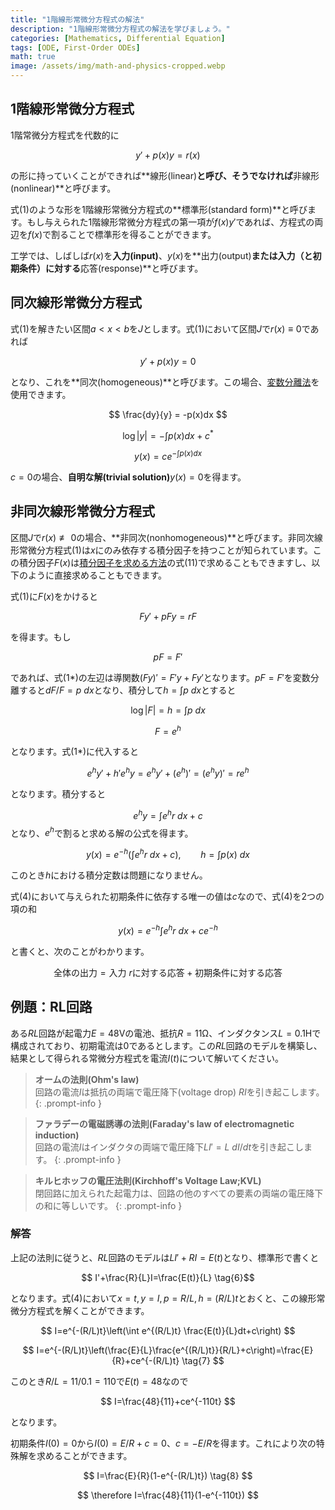```yaml
---
title: "1階線形常微分方程式の解法"
description: "1階線形常微分方程式の解法を学びましょう。"
categories: [Mathematics, Differential Equation]
tags: [ODE, First-Order ODEs]
math: true
image: /assets/img/math-and-physics-cropped.webp
---
```

## 1階線形常微分方程式
1階常微分方程式を代数的に

$$ y'+p(x)y=r(x) \tag{1} $$

の形に持っていくことができれば**線形(linear)**と呼び、そうでなければ**非線形(nonlinear)**と呼びます。

式(1)のような形を1階線形常微分方程式の**標準形(standard form)**と呼びます。もし与えられた1階線形常微分方程式の第一項が$f(x)y'$であれば、方程式の両辺を$f(x)$で割ることで標準形を得ることができます。

工学では、しばしば$r(x)$を**入力(input)**、$y(x)$を**出力(output)**または入力（と初期条件）に対する**応答(response)**と呼びます。

## 同次線形常微分方程式
式(1)を解きたい区間$a<x<b$を$J$とします。式(1)において区間$J$で$r(x)\equiv 0$であれば

$$ y'+p(x)y=0 \tag{2}$$

となり、これを**同次(homogeneous)**と呼びます。この場合、[変数分離法](/posts/Separation-of-Variables/)を使用できます。

$$ \frac{dy}{y} = -p(x)dx $$

$$ \log |y| = -\int p(x)dx + c^* $$

$$ y(x) = ce^{-\int p(x)dx} \tag{3}$$

$c=0$の場合、**自明な解(trivial solution)**$y(x)=0$を得ます。

## 非同次線形常微分方程式
区間$J$で$r(x)\not\equiv 0$の場合、**非同次(nonhomogeneous)**と呼びます。非同次線形常微分方程式(1)は$x$にのみ依存する積分因子を持つことが知られています。この積分因子$F(x)$は[積分因子を求める方法](/posts/Exact-Differential-Equation-and-Integrating-Factor/#積分因子を求める方法)の式(11)で求めることもできますし、以下のように直接求めることもできます。

式(1)に$F(x)$をかけると

$$ Fy'+pFy=rF \tag{1*} $$

を得ます。もし

$$ pF=F' $$

であれば、式(1*)の左辺は導関数$(Fy)'=F'y+Fy'$となります。$pF=F'$を変数分離すると$dF/F=p\ dx$となり、積分して$h=\int p\ dx$とすると

$$ \log |F|=h=\int p\ dx $$

$$ F = e^h $$

となります。式(1*)に代入すると

$$ e^hy'+h'e^hy=e^hy'+(e^h)'=(e^hy)'=re^h $$

となります。積分すると

$$ e^hy=\int e^hr\ dx + c $$
となり、$e^h$で割ると求める解の公式を得ます。

$$ y(x)=e^{-h}\left(\int e^hr\ dx + c\right),\qquad h=\int p(x)\ dx \tag{4} $$

このとき$h$における積分定数は問題になりません。

式(4)において与えられた初期条件に依存する唯一の値は$c$なので、式(4)を2つの項の和

$$ y(x)=e^{-h}\int e^hr\ dx + ce^{-h} \tag{4*} $$

と書くと、次のことがわかります。

$$ \text{全体の出力}=\text{入力 }r\text{に対する応答}+\text{初期条件に対する応答} \tag{5} $$

## 例題：RL回路
ある$RL$回路が起電力$E=48\textrm{V}$の電池、抵抗$R=11\mathrm{\Omega}$、インダクタンス$L=0.1\text{H}$で構成されており、初期電流は0であるとします。この$RL$回路のモデルを構築し、結果として得られる常微分方程式を電流$I(t)$について解いてください。

> **オームの法則(Ohm's law)**  
> 回路の電流$I$は抵抗の両端で電圧降下(voltage drop) $RI$を引き起こします。
{: .prompt-info }

> **ファラデーの電磁誘導の法則(Faraday's law of electromagnetic induction)**  
> 回路の電流$I$はインダクタの両端で電圧降下$LI'=L\ dI/dt$を引き起こします。
{: .prompt-info }

> **キルヒホッフの電圧法則(Kirchhoff's Voltage Law;KVL)**  
> 閉回路に加えられた起電力は、回路の他のすべての要素の両端の電圧降下の和に等しいです。
{: .prompt-info }

### 解答
上記の法則に従うと、$RL$回路のモデルは$LI'+RI=E(t)$となり、標準形で書くと

$$ I'+\frac{R}{L}I=\frac{E(t)}{L} \tag{6}$$

となります。式(4)において$x=t, y=I, p=R/L, h=(R/L)t$とおくと、この線形常微分方程式を解くことができます。

$$ I=e^{-(R/L)t}\left(\int e^{(R/L)t} \frac{E(t)}{L}dt+c\right) $$

$$ I=e^{-(R/L)t}\left(\frac{E}{L}\frac{e^{(R/L)t}}{R/L}+c\right)=\frac{E}{R}+ce^{-(R/L)t} \tag{7} $$

このとき$R/L=11/0.1=110$で$E(t)=48$なので

$$ I=\frac{48}{11}+ce^{-110t} $$

となります。

初期条件$I(0)=0$から$I(0)=E/R+c=0$、$c=-E/R$を得ます。これにより次の特殊解を求めることができます。

$$ I=\frac{E}{R}(1-e^{-(R/L)t}) \tag{8} $$

$$ \therefore I=\frac{48}{11}(1-e^{-110t}) $$
